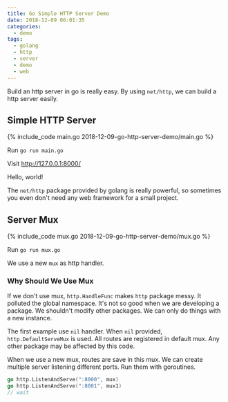 ```yaml
---
title: Go Simple HTTP Server Demo
date: 2018-12-09 06:01:35
categories:
  - demo
tags:
  - golang
  - http
  - server
  - demo
  - web
---
```


Build an http server in go is really easy. By using `net/http`, we can build a http server easily.

## Simple HTTP Server

{% include_code main.go 2018-12-09-go-http-server-demo/main.go %}

Run `go run main.go`

Visit <http://127.0.0.1:8000/>

Hello, world!

The `net/http` package provided by golang is really powerful, so sometimes you even don't need any web framework for a small project.

## Server Mux

{% include_code mux.go 2018-12-09-go-http-server-demo/mux.go %}

Run `go run mux.go`

We use a new `mux` as http handler.

### Why Should We Use Mux

If we don't use mux, `http.HandleFunc` makes `http` package messy. It polluted the global namespace. It's not so good when we are developing a package. We shouldn't modify other packages. We can only do things with a new instance.

The first example use `nil` handler. When `nil` provided, `http.DefaultServeMux` is used. All routes are registered in default mux. Any other package may be affected by this code.

When we use a new mux, routes are save in this mux. We can create multiple server listening different ports. Run them with goroutines.

```go
go http.ListenAndServe(":8000", mux)
go http.ListenAndServe(":8001", mux1)
// wait
```
